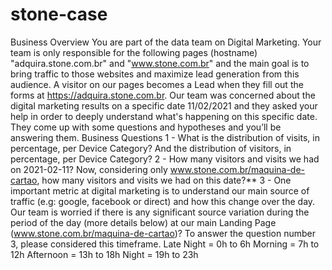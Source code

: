 # stone-case
Business Overview You are part of the data team on Digital Marketing. Your team is only responsible for the following pages (hostname) "adquira.stone.com.br" and "www.stone.com.br" and the main goal is to bring traffic to those websites and maximize lead generation from this audience. A visitor on our pages becomes a Lead when they fill out the forms at https://adquira.stone.com.br.  Our team was concerned about the digital marketing results on a specific date 11/02/2021 and they asked your help in order to deeply understand what's happening on this specific date. They come up with some questions and hypotheses and you’ll be answering them.  Business Questions 1 - What is the distribution of visits, in percentage, per Device Category? And the distribution of visitors, in percentage, per Device Category? 2 - How many visitors and visits we had on 2021-02-11? Now, considering only www.stone.com.br/maquina-de-cartao, how many visitors and visits we had on this date?** 3 - One important metric at digital marketing is to understand our main source of traffic (e.g: google, facebook or direct) and how this change over the day. Our team is worried if there is any significant source variation during the period of the day (more details below) at our main Landing Page (www.stone.com.br/maquina-de-cartao)? To answer the question number 3, please considered this timeframe.  Late Night = 0h to 6h Morning = 7h to 12h Afternoon = 13h to 18h Night = 19h to 23h
